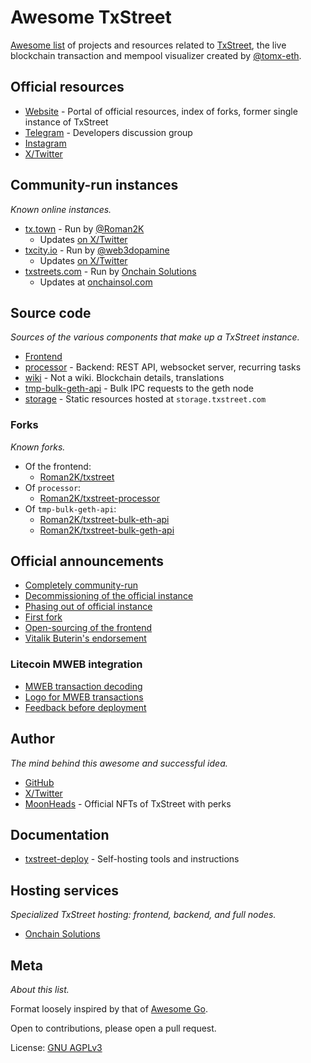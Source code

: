 # Awesome TxStreet

[Awesome list][awesome-list] of projects and resources related to
[TxStreet][txstreet], the live blockchain transaction and mempool visualizer
created by [@tomx-eth].

[awesome-list]: https://github.com/topics/awesome-list
[txstreet]: https://txstreet.com/
[@tomx-eth]: https://github.com/tomx-eth

## Official resources

- [Website](https://txstreet.com/) - Portal of official resources, index of
  forks, former single instance of TxStreet
- [Telegram](https://t.me/txstreetdevs) - Developers discussion group
- [Instagram](https://www.instagram.com/txstreetcom/)
- [X/Twitter](https://twitter.com/txstreetCom)

## Community-run instances

_Known online instances._

- [tx.town](https://tx.town) - Run by [@Roman2K]
  - Updates [on X/Twitter](https://twitter.com/TxDotTown)
- [txcity.io](https://txcity.io) - Run by [@web3dopamine]
  - Updates [on X/Twitter](https://twitter.com/web3dopamine)
- [txstreets.com](https://txstreets.com) - Run by [Onchain Solutions](https://onchainsol.com)
  - Updates at [onchainsol.com](https://onchainsol.com)

## Source code

_Sources of the various components that make up a TxStreet instance._

- [Frontend](https://github.com/txstreet/txstreet)
- [processor](https://github.com/txstreet/processor) - Backend: REST API,
  websocket server, recurring tasks
- [wiki](https://github.com/txstreet/wiki) - Not a wiki. Blockchain details,
  translations
- [tmp-bulk-geth-api](https://github.com/txstreet/tmp-bulk-geth-api) - Bulk IPC
  requests to the geth node
- [storage](https://t.me/txstreetdevs/176) - Static resources hosted at
  `storage.txstreet.com`

### Forks

_Known forks._

- Of the frontend:
  - [Roman2K/txstreet](https://github.com/Roman2K/txstreet)
- Of `processor`:
  - [Roman2K/txstreet-processor](https://github.com/Roman2K/txstreet-processor)
- Of `tmp-bulk-geth-api`:
  - [Roman2K/txstreet-bulk-eth-api](https://github.com/Roman2K/txstreet-bulk-eth-api)
  - [Roman2K/txstreet-bulk-geth-api](https://github.com/Roman2K/txstreet-bulk-geth-api)

## Official announcements

- [Completely community-run](https://twitter.com/txstreetCom/status/1749132283930353809)
- [Decommissioning of the official instance](https://t.me/txstreetdevs/172)
- [Phasing out of official instance](https://t.me/MWEB_Testnet/1/21654)
- [First fork](https://twitter.com/txstreetCom/status/1725159931534340472)
- [Open-sourcing of the
  frontend](https://twitter.com/txstreetCom/status/1691536989580034048)
- [Vitalik Buterin's
  endorsement](https://twitter.com/vitalikbuterin/status/1299892964160749570)

### Litecoin MWEB integration

- [MWEB transaction decoding](https://t.me/MWEB_Testnet/1/18938)
- [Logo for MWEB transactions](https://t.me/MWEB_Testnet/1/19137)
- [Feedback before deployment](https://t.me/MWEB_Testnet/1/19265)

## Author

_The mind behind this awesome and successful idea._

- [GitHub][@tomx-eth]
- [X/Twitter](https://twitter.com/tomxeth)
- [MoonHeads](https://moonheads.io/) - Official NFTs of TxStreet with perks

## Documentation

- [txstreet-deploy](https://github.com/Roman2K/txstreet-deploy) - Self-hosting
  tools and instructions

## Hosting services

_Specialized TxStreet hosting: frontend, backend, and full nodes._

- [Onchain Solutions](https://onchainsol.com)

## Meta

_About this list._

Format loosely inspired by that of [Awesome Go][awesome-go].

Open to contributions, please open a pull request.

License: [GNU AGPLv3][agplv3]

[awesome-go]: https://github.com/avelino/awesome-go
[agplv3]: https://choosealicense.com/licenses/agpl-3.0/
[@Roman2K]: https://github.com/Roman2K
[@web3dopamine]: https://github.com/web3dopamine
